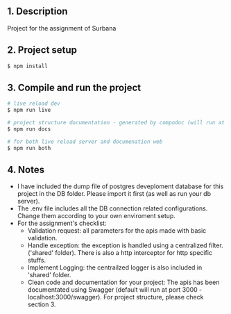 ## 1. Description

Project for the assignment of Surbana

## 2. Project setup

```bash
$ npm install
```

## 3. Compile and run the project

```bash
# live reload dev
$ npm run live

# project structure documentation - generated by compodoc (will run at port 8080)
$ npm run docs

# for both live reload server and documenation web
$ npm run both
```

## 4. Notes

- I have included the dump file of postgres deveploment database for this project in the DB folder.
  Please import it first (as well as run your db server).
- The .env file includes all the DB connection related configurations. Change them according to your
  own enviroment setup.
- For the assignment's checklist:
  - Validation request: all parameters for the apis made with basic validation.
  - Handle exception: the exception is handled using a centralized filter. ('shared' folder).
    There is also a http interceptor for http specific stuffs.
  - Implement Logging: the centrailzed logger is also included in 'shared' folder.
  - Clean code and documentation for your project: The apis has been documentated using Swagger
    (default will run at port 3000 - localhost:3000/swagger). For project structure, please check
    section 3.
